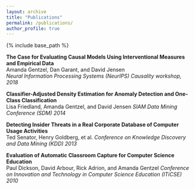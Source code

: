 ```yaml
---
layout: archive
title: "Publications"
permalink: /publications/
author_profile: true
---
```


{% include base_path %}

<!--{% for post in site.publications reversed %}
  {% include archive-single.html %}
{% endfor %}
-->

**The Case for Evaluating Causal Models Using Interventional Measures and Empirical Data**  
Amanda Gentzel, Dan Garant, and David Jensen  
*Neural Information Processing Systems (NeurIPS) Causality workshop, 2018*

**Classifier-Adjusted Density Estimation for Anomaly Detection and One-Class Classification**  
Lisa Friedland, Amanda Gentzel, and David Jensen
*SIAM Data Mining Conference (SDM) 2014*

**Detecting Insider Threats in a Real Corporate Database of Computer Usage Activities**  
Ted Senator, Henry Goldberg, et al.
*Conference on Knowledge Discovery and Data Mining (KDD) 2013*

**Evaluation of Automatic Classroom Capture for Computer Science Education**  
Paul Dickson, David Arbour, Rick Adrion, and Amanda Gentzel
*Conference on Innovation and Technology in Computer Science Education (ITiCSE) 2010*
